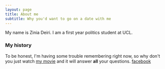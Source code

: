 ```yaml
---
layout: page
title: About me
subtitle: Why you'd want to go on a date with me
---
```


My name is Zinia Deiri. I am a first year politics student at UCL. 




### My history

To be honest, I'm having some trouble remembering right now, so why don't you just watch [my movie](https://en.wikipedia.org/wiki/The_Princess_Bride_%28film%29) and it will answer **all** your questions.
[facebook](https://facebook.com)
